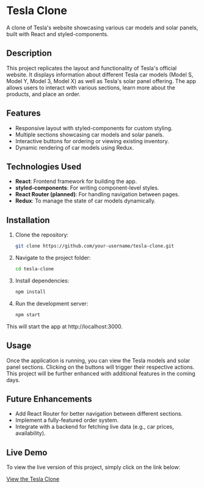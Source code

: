 # Tesla Clone

A clone of Tesla's website showcasing various car models and solar panels, built with React and styled-components.

## Description

This project replicates the layout and functionality of Tesla's official website. It displays information about different Tesla car models (Model S, Model Y, Model 3, Model X) as well as Tesla's solar panel offering. The app allows users to interact with various sections, learn more about the products, and place an order.

## Features

- Responsive layout with styled-components for custom styling.
- Multiple sections showcasing car models and solar panels.
- Interactive buttons for ordering or viewing existing inventory.
- Dynamic rendering of car models using Redux.

## Technologies Used

- **React**: Frontend framework for building the app.
- **styled-components**: For writing component-level styles.
- **React Router (planned)**: For handling navigation between pages.
- **Redux**: To manage the state of car models dynamically.

## Installation

1. Clone the repository:
   ```bash
   git clone https://github.com/your-username/tesla-clone.git

2. Navigate to the project folder:
    ```bash
    cd tesla-clone

3. Install dependencies:
    ```bash
    npm install
   
4. Run the development server:
    ```bash
    npm start
This will start the app at http://localhost:3000.

## Usage
Once the application is running, you can view the Tesla models and solar panel sections. Clicking on the buttons will trigger their respective actions. This project will be further enhanced with additional features in the coming days.

## Future Enhancements

- Add React Router for better navigation between different sections.
- Implement a fully-featured order system.
- Integrate with a backend for fetching live data (e.g., car prices, availability).

## Live Demo

To view the live version of this project, simply click on the link below:

[View the Tesla Clone](https://tesla-clone-nu-nine.vercel.app/)


